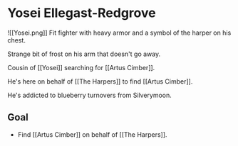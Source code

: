 # Yosei Ellegast-Redgrove
![[Yosei.png]]
Fit fighter with heavy armor and a symbol of the harper on his chest.

Strange bit of frost on his arm that doesn't go away.

Cousin of [[Yosei]] searching for [[Artus Cimber]].

He's here on behalf of [[The Harpers]] to find [[Artus Cimber]].

He's addicted to blueberry turnovers from Silverymoon.

## Goal
- Find [[Artus Cimber]] on behalf of [[The Harpers]].